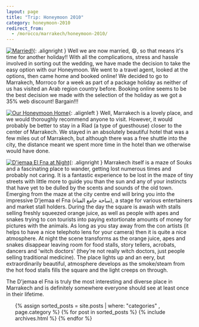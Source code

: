 ```yaml
---
layout: page
title: "Trip: Honeymoon 2010"
category: honeymoon-2010
redirect_from:
  - /morocco/marrakech/honeymoon-2010/
---
```


[![Married!](http://travel.perry-online.me.uk/files/2010/06/rosie-richard206-150x150.jpg)](http://travel.perry-online.me.uk/morocco-2010/rosie-richard206/){: .alignright }
Well we are now married, :smile:, so that means it's time for another holiday!! With all the complications,
stress and hassle involved in sorting out the wedding, we have made the decision to take the easy option with our
Honeymoon. We went to a travel agent, looked at the options, then came home and booked online! We decided to go
to Marrakech, Morroco for a week as part of a package holiday as neither of us has visited an Arab region country
before. Booking online seems to be the best decision we made with the selection of the holiday as we got a 35%
web discount! Bargain!!!

[![Our Honeymoon Home](http://travel.perry-online.me.uk/files/2010/06/img_6846-150x150.jpg)](http://travel.perry-online.me.uk/morocco-2010/img_6846/){: .alignleft }
Well, Marrakech is a lovely place, and we would thoroughly recommend anyone to visit. However, it would probably
be better to stay in a Riad (a type of guesthouse) closer to the center of Marrakech. We stayed in an absolutely
beautiful hotel that was a few miles out of Marrakech, but although there was a free shuttle into the city, the
distance meant we spent more time in the hotel than we otherwise would have done.

[![D'jemaa El Fna at Night](http://travel.perry-online.me.uk/files/2012/08/sfpgMjAxMC8wNDEyLTA0MTkgT3VyIEhvbmV5bW9vbi8wNDE3IFRoZSBPbGQgQ2l0eS8qSU1HXzcyNzcuanBnKippbWFnZSoqYTFiODViOThiODJjYjFhY2ZkZTc2NDFjZmQ1ZDI3NDc-150x150.jpg)](http://travel.perry-online.me.uk/the-old-city/sfpgmjaxmc8wndeylta0mtkgt3vyiehvbmv5bw9vbi8wnde3ifrozsbpbgqgq2l0es8qsu1hxzcynzcuanbnkippbwfnzsoqytfiodviothiodjjyjfhy2zkztc2ndfjzmq1zdi3ndc/){: .alignright }
Marrakech itself is a maze of Souks and a fascinating place to wander, getting lost numerous times and probably
not caring. It is a fantastic experience to be lost in the maze of tiny streets with little more to guide you
than the sun and any of your instincts that have yet to be dulled by the scents and sounds of the old town.
Emerging from the maze at the city centre end will bring you into the impressive D'jemaa el Fna (ساحة جامع الفناء),
a stage for various entertainers and market stall holders. During the day the square is awash with stalls selling
freshly squeezed orange juice, as well as people with apes and snakes trying to con tourists into paying
extortionate amounts of money for pictures with the animals. As long as you stay away from the con artists (it helps
to have a nice telephoto lens for your camera) then it is quite a nice atmosphere. At night the scene transforms as
the orange juice, apes and snakes disappear leaving room for food stalls, story tellers, acrobats, dancers and
'witch doctors' (they're not really witch doctors, just people selling traditional medicine). The place lights up
and an eery, but extraordinarily beautiful, atmosphere develops as the smoke/steam from the hot food stalls fills
the square and the light creeps on through.

The D'jemaa el Fna is truly the most interesting and diverse place in Marrakech and is definitely somewhere everyone
should see at least once in their lifetime.

<ul id='archive'>{% assign sorted_posts = site.posts | where: "categories" , page.category %}
{% for post in sorted_posts %}
    {% include archives.html %}
{% endfor %}
</ul>
